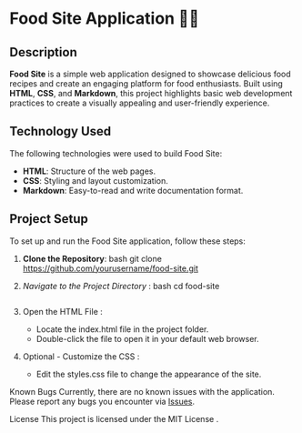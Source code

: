 
# Food Site Application 🍴✨

## Description
**Food Site** is a simple web application designed to showcase delicious food recipes and create an engaging platform for food enthusiasts. Built using **HTML**, **CSS**, and **Markdown**, this project highlights basic web development practices to create a visually appealing and user-friendly experience.

## Technology Used
The following technologies were used to build Food Site:
- **HTML**: Structure of the web pages.
- **CSS**: Styling and layout customization.
- **Markdown**: Easy-to-read and write documentation format.

## Project Setup
To set up and run the Food Site application, follow these steps:

1. **Clone the Repository**:
   bash
   git clone https://github.com/yourusername/food-site.git
   
2. *Navigate to the Project Directory* :
   bash
   cd food-site
   ```
3. Open the HTML File :
   - Locate the index.html file in the project folder.
   - Double-click the file to open it in your default web browser.

4. Optional - Customize the CSS :
   - Edit the styles.css file to change the appearance of the site.

Known Bugs
Currently, there are no known issues with the application. Please report any bugs you encounter via [Issues](https://github.com/yourusername/food-site/issues).

License
This project is licensed under the MIT License .  

  
